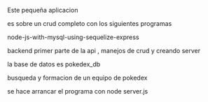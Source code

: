 ﻿Este pequeña aplicacion

es sobre un crud completo con los siguientes programas

node-js-with-mysql-using-sequelize-express

backend primer parte de la api , manejos de crud y creando server

la base de datos es pokedex_db

busqueda y formacion de un equipo de pokedex 

se hace arrancar el programa con node server.js

